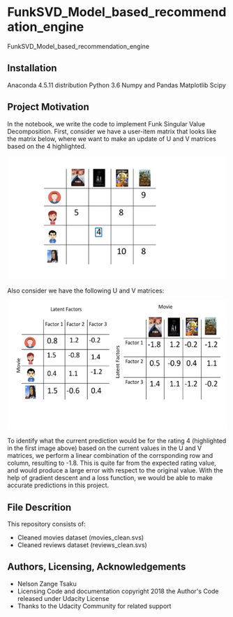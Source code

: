 # FunkSVD_Model_based_recommendation_engine
FunkSVD_Model_based_recommendation_engine
## Installation
Anaconda 4.5.11 distribution 
Python 3.6 
Numpy and Pandas
Matplotlib
Scipy

## Project Motivation
In the notebook, we write the code to implement Funk Singular Value Decomposition.
First, consider we have a user-item matrix that looks like the matrix below, where we want to make an update of U and V matrices based on the 4 highlighted.

![User-movier ratings](https://github.com/Tsakunelson/FunkSVD_Model_based_recommendation_engine/blob/master/Figure5.png)

Also consider we have the following U and V matrices:

![U and V matrices](https://github.com/Tsakunelson/FunkSVD_Model_based_recommendation_engine/blob/master/Figure6.png)

To identify what the current prediction would be for the rating 4 (highlighted in the first image above) based on the current values in the U and V matrices, we perform a linear combination of the corrsponding row and column, resulting to -1.8. This is quite far from the expected rating value, and would produce a large error with respect to the original value. With the help of gradient descent and a loss function, we would be able to make accurate predictions in this project. 

## File Descrition 
This repository consists of:
- Cleaned movies dataset (movies_clean.svs)
- Cleaned reviews dataset (reviews_clean.svs)

## Authors, Licensing, Acknowledgements
- Nelson Zange Tsaku 
- Licensing Code and documentation copyright 2018 the Author's Code released under Udacity License 
- Thanks to the Udacity Community for related support
